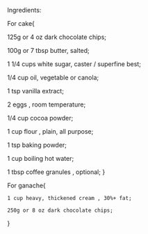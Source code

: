 Ingredients:

For cake{

125g or 4 oz dark chocolate chips;

100g or 7 tbsp butter, salted;

1 1/4 cups white sugar, caster / superfine best;

1/4 cup oil, vegetable or canola;

1 tsp vanilla extract;

2 eggs , room temperature;

1/4 cup cocoa powder;

1 cup flour , plain, all purpose;

1 tsp baking powder;

1 cup boiling hot water;

1 tbsp coffee granules , optional;
}

For ganache{
    
    1 cup heavy, thickened cream , 30%+ fat;

    250g or 8 oz dark chocolate chips;
}